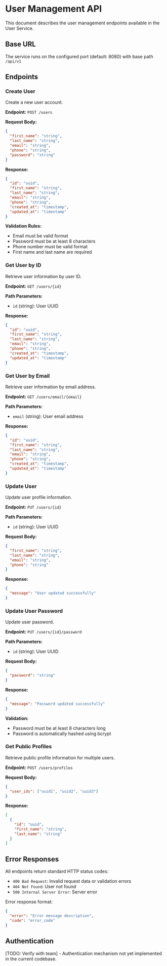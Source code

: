 # User Management API

This document describes the user management endpoints available in the User Service.

## Base URL

The service runs on the configured port (default: 8080) with base path `/api/v1`

## Endpoints

### Create User

Create a new user account.

**Endpoint:** `POST /users`

**Request Body:**
```json
{
  "first_name": "string",
  "last_name": "string", 
  "email": "string",
  "phone": "string",
  "password": "string"
}
```

**Response:**
```json
{
  "id": "uuid",
  "first_name": "string",
  "last_name": "string",
  "email": "string", 
  "phone": "string",
  "created_at": "timestamp",
  "updated_at": "timestamp"
}
```

**Validation Rules:**
- Email must be valid format
- Password must be at least 8 characters
- Phone number must be valid format
- First name and last name are required

### Get User by ID

Retrieve user information by user ID.

**Endpoint:** `GET /users/{id}`

**Path Parameters:**
- `id` (string): User UUID

**Response:**
```json
{
  "id": "uuid",
  "first_name": "string",
  "last_name": "string",
  "email": "string",
  "phone": "string", 
  "created_at": "timestamp",
  "updated_at": "timestamp"
}
```

### Get User by Email

Retrieve user information by email address.

**Endpoint:** `GET /users/email/{email}`

**Path Parameters:**
- `email` (string): User email address

**Response:**
```json
{
  "id": "uuid",
  "first_name": "string",
  "last_name": "string",
  "email": "string",
  "phone": "string",
  "created_at": "timestamp", 
  "updated_at": "timestamp"
}
```

### Update User

Update user profile information.

**Endpoint:** `PUT /users/{id}`

**Path Parameters:**
- `id` (string): User UUID

**Request Body:**
```json
{
  "first_name": "string",
  "last_name": "string",
  "email": "string",
  "phone": "string"
}
```

**Response:**
```json
{
  "message": "User updated successfully"
}
```

### Update User Password

Update user password.

**Endpoint:** `PUT /users/{id}/password`

**Path Parameters:**
- `id` (string): User UUID

**Request Body:**
```json
{
  "password": "string"
}
```

**Response:**
```json
{
  "message": "Password updated successfully"
}
```

**Validation:**
- Password must be at least 8 characters long
- Password is automatically hashed using bcrypt

### Get Public Profiles

Retrieve public profile information for multiple users.

**Endpoint:** `POST /users/profiles`

**Request Body:**
```json
{
  "user_ids": ["uuid1", "uuid2", "uuid3"]
}
```

**Response:**
```json
[
  {
    "id": "uuid",
    "first_name": "string", 
    "last_name": "string"
  }
]
```

## Error Responses

All endpoints return standard HTTP status codes:

- `400 Bad Request`: Invalid request data or validation errors
- `404 Not Found`: User not found
- `500 Internal Server Error`: Server error

Error response format:
```json
{
  "error": "Error message description",
  "code": "error_code"
}
```

## Authentication

[TODO: Verify with team] - Authentication mechanism not yet implemented in the current codebase.